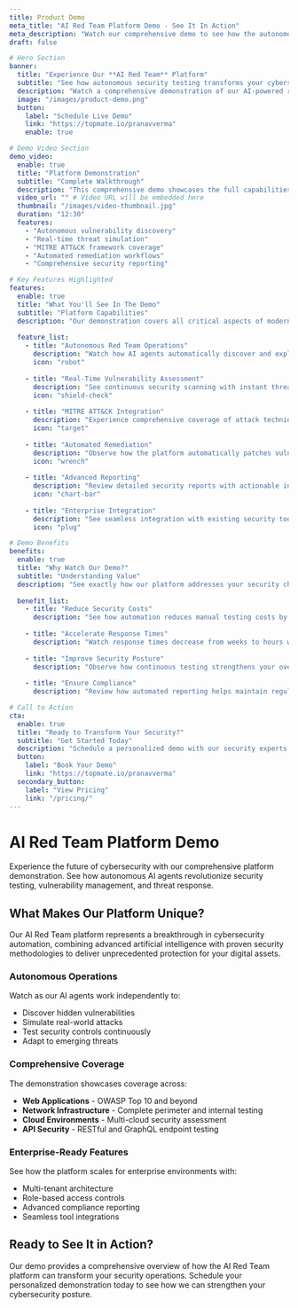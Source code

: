 ```yaml
---
title: Product Demo
meta_title: "AI Red Team Platform Demo - See It In Action"
meta_description: "Watch our comprehensive demo to see how the autonomous AI Red Team platform identifies vulnerabilities, performs security testing, and automates remediation processes."
draft: false

# Hero Section
banner:
  title: "Experience Our **AI Red Team** Platform"
  subtitle: "See how autonomous security testing transforms your cybersecurity posture"
  description: "Watch a comprehensive demonstration of our AI-powered red team capabilities, from vulnerability discovery to automated remediation."
  image: "/images/product-demo.png"
  button:
    label: "Schedule Live Demo"
    link: "https://topmate.io/pranavverma"
    enable: true

# Demo Video Section
demo_video:
  enable: true
  title: "Platform Demonstration"
  subtitle: "Complete Walkthrough"
  description: "This comprehensive demo showcases the full capabilities of our AI Red Team platform, including real-time vulnerability scanning, MITRE ATT&CK framework integration, and automated security responses."
  video_url: "" # Video URL will be embedded here
  thumbnail: "/images/video-thumbnail.jpg"
  duration: "12:30"
  features:
    - "Autonomous vulnerability discovery"
    - "Real-time threat simulation"
    - "MITRE ATT&CK framework coverage"
    - "Automated remediation workflows"
    - "Comprehensive security reporting"

# Key Features Highlighted
features:
  enable: true
  title: "What You'll See In The Demo"
  subtitle: "Platform Capabilities"
  description: "Our demonstration covers all critical aspects of modern cybersecurity testing and automation."
  
  feature_list:
    - title: "Autonomous Red Team Operations"
      description: "Watch how AI agents automatically discover and exploit vulnerabilities across your infrastructure."
      icon: "robot"
      
    - title: "Real-Time Vulnerability Assessment"
      description: "See continuous security scanning with instant threat detection and classification."
      icon: "shield-check"
      
    - title: "MITRE ATT&CK Integration"
      description: "Experience comprehensive coverage of attack techniques and defensive strategies."
      icon: "target"
      
    - title: "Automated Remediation"
      description: "Observe how the platform automatically patches vulnerabilities and strengthens defenses."
      icon: "wrench"
      
    - title: "Advanced Reporting"
      description: "Review detailed security reports with actionable insights and compliance metrics."
      icon: "chart-bar"
      
    - title: "Enterprise Integration"
      description: "See seamless integration with existing security tools and workflows."
      icon: "plug"

# Demo Benefits
benefits:
  enable: true
  title: "Why Watch Our Demo?"
  subtitle: "Understanding Value"
  description: "See exactly how our platform addresses your security challenges and accelerates your cybersecurity operations."
  
  benefit_list:
    - title: "Reduce Security Costs"
      description: "See how automation reduces manual testing costs by up to 80% while improving coverage."
      
    - title: "Accelerate Response Times"
      description: "Watch response times decrease from weeks to hours with automated remediation."
      
    - title: "Improve Security Posture"
      description: "Observe how continuous testing strengthens your overall security framework."
      
    - title: "Ensure Compliance"
      description: "Review how automated reporting helps maintain regulatory compliance effortlessly."

# Call to Action
cta:
  enable: true
  title: "Ready to Transform Your Security?"
  subtitle: "Get Started Today"
  description: "Schedule a personalized demo with our security experts to see how the AI Red Team platform can protect your organization."
  button:
    label: "Book Your Demo"
    link: "https://topmate.io/pranavverma"
  secondary_button:
    label: "View Pricing"
    link: "/pricing/"
---
```


# AI Red Team Platform Demo

Experience the future of cybersecurity with our comprehensive platform demonstration. See how autonomous AI agents revolutionize security testing, vulnerability management, and threat response.

## What Makes Our Platform Unique?

Our AI Red Team platform represents a breakthrough in cybersecurity automation, combining advanced artificial intelligence with proven security methodologies to deliver unprecedented protection for your digital assets.

### Autonomous Operations
Watch as our AI agents work independently to:
- Discover hidden vulnerabilities
- Simulate real-world attacks
- Test security controls continuously
- Adapt to emerging threats

### Comprehensive Coverage
The demonstration showcases coverage across:
- **Web Applications** - OWASP Top 10 and beyond
- **Network Infrastructure** - Complete perimeter and internal testing
- **Cloud Environments** - Multi-cloud security assessment
- **API Security** - RESTful and GraphQL endpoint testing

### Enterprise-Ready Features
See how the platform scales for enterprise environments with:
- Multi-tenant architecture
- Role-based access controls
- Advanced compliance reporting
- Seamless tool integrations

## Ready to See It in Action?

Our demo provides a comprehensive overview of how the AI Red Team platform can transform your security operations. Schedule your personalized demonstration today to see how we can strengthen your cybersecurity posture.
